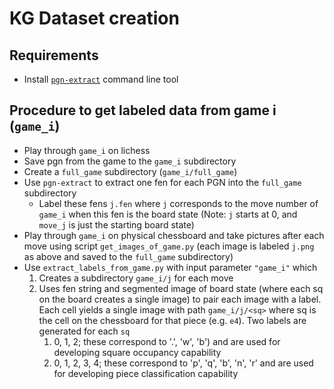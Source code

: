 # KG Dataset creation
## Requirements
- Install [`pgn-extract`](https://www.howtoinstall.me/ubuntu/18-04/pgn-extract/) command line tool

## Procedure to get labeled data from game i (`game_i`)
- Play through `game_i` on lichess
- Save pgn from the game to the `game_i` subdirectory
- Create a `full_game` subdirectory (`game_i/full_game`)
- Use `pgn-extract` to extract one fen for each PGN into the `full_game` subdirectory
	- Label these fens `j.fen` where `j` corresponds to the move number of `game_i` when this fen is the board state (Note: `j` starts at 0, and `move_j` is just the starting board state)
- Play through `game_i` on physical chessboard and take pictures after each move using script `get_images_of_game.py` (each image is labeled `j.png` as above and saved to the `full_game` subdirectory)
- Use `extract_labels_from_game.py` with input parameter `"game_i"` which
	1. Creates a subdirectory `game_i/j` for each move
	1. Uses fen string and segmented image of board state (where each sq on the board creates a single image) to pair each image with a label. Each cell yields a single image with path `game_i/j/<sq>` where sq is the cell on the chessboard for that piece (e.g. `e4`). Two labels are generated for each `sq`
		1. 0, 1, 2; these correspond to '.', 'w', 'b') and are used for developing square occupancy capability
		2. 0, 1, 2, 3, 4; these correspond to 'p', 'q', 'b', 'n', 'r' and are used for developing piece classification capability
